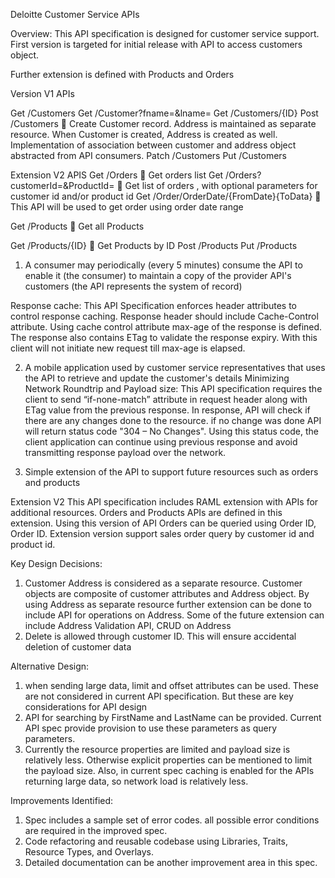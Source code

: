Deloitte Customer Service APIs

Overview:
This API specification is designed for customer service support. First version is targeted for initial release with API to access customers object.

Further extension is defined with Products and Orders

Version V1 APIs

Get 	/Customers
Get	/Customer?fname=<FirstName>&lname=<Lastname>
Get 	/Customers/{ID}
Post	/Customers
	Create Customer record. Address is maintained as separate resource. When Customer is created, Address is created as well.  Implementation of association between customer and address object abstracted from API consumers.
Patch	/Customers
Put 	/Customers


Extension   V2 APIS
Get /Orders
	Get orders list 
Get  /Orders?customerId=<Customer id>&ProductId=<Prodcut id>
	Get list of orders , with optional parameters for customer id and/or product id
Get /Order/OrderDate/{FromDate}{ToData}
	This API will be used to get order using order date range

Get /Products
	Get all Products

Get	 /Products/{ID}
	Get Products by ID
Post	 /Products
Put	 /Products


1.    A consumer may periodically (every 5 minutes) consume the API to enable it (the consumer) to maintain a copy of the provider API's customers (the API represents the system of record)

Response cache:
    This API Specification enforces header attributes to control response caching. Response header should include Cache-Control attribute. Using cache control attribute max-age of the response is defined. The response also contains ETag to validate the response expiry.  With this client will not initiate new request till max-age is elapsed.

2.    A mobile application used by customer service representatives that uses the API to retrieve and update the customer's details
Minimizing Network Roundtrip and Payload size:
This API specification requires the client to send “if-none-match” attribute in request header along with ETag value from the previous response.  In response, API will check if there are any changes done to the resource. if no change was done API will return status code "304 – No Changes". Using this status code, the client application can continue using previous response and avoid transmitting response payload over the network.



3.    Simple extension of the API to support future resources such as orders and products

Extension V2
This API specification includes RAML extension with APIs for additional resources. Orders and Products APIs are defined in this extension. Using this version of API Orders can be queried using Order ID, Order ID. Extension version support sales order query by customer id and product id.


Key Design Decisions:

1.	Customer Address is considered as a separate resource. Customer objects are composite of customer attributes and Address object. By using Address as separate resource further extension can be done to include API for operations on Address. Some of the future extension can include Address Validation API, CRUD on Address 
2.	Delete is allowed through customer ID. This will ensure accidental deletion of customer data


Alternative Design:
1.	when sending large data, limit and offset attributes can be used. These are not considered in current API specification. But these are key considerations for API design
2.	API for searching by FirstName and LastName can be provided. Current API spec provide provision to use these parameters as query parameters.
3.	Currently the resource properties are limited and payload size is relatively less. Otherwise explicit properties can be mentioned to limit the payload size. Also, in current spec caching is enabled for the APIs returning large data, so network load is relatively less.


Improvements Identified:
1.	Spec includes a sample set of error codes. all possible error conditions are required in the improved spec.
2.	Code refactoring and reusable codebase using Libraries, Traits, Resource Types, and Overlays.
3.	Detailed documentation can be another improvement area in this spec.
